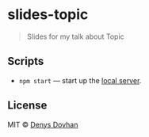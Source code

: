 # slides-topic

> Slides for my talk about Topic

## Scripts

- `npm start` — start up the [local server](http://localhost:3000).

## License

MIT © [Denys Dovhan](http://denysdovhan.com)

